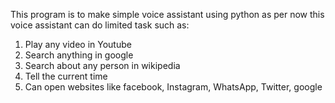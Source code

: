 This program is to make simple voice assistant using python
as per now this voice assistant can do limited task such as:
1) Play any video in Youtube
2) Search anything in google
3) Search about any person in wikipedia
4) Tell the current time
5) Can open websites like facebook, Instagram, WhatsApp, Twitter, google
